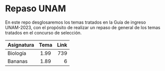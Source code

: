 # Repaso UNAM
En este repo desglosaremos los temas tratados en la Guía de ingreso UNAM-2023, con el propósito de realizar un repaso de general de los temas tratados en el concurso de selección.

| Asignatura | Tema | Link |
|--------------|:-----:|-----------:|
| Biología |  1.99 |        739 |
| Bananas      |  1.89 |          6 |
